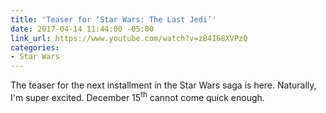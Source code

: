 ```yaml
---
title: 'Teaser for ‘Star Wars: The Last Jedi’'
date: 2017-04-14 11:44:00 -05:00
link_url: https://www.youtube.com/watch?v=zB4I68XVPzQ
categories:
- Star Wars
---
```


The teaser for the next installment in the Star Wars saga is here. Naturally, I'm super excited. December 15<sup>th</sup> cannot come quick enough.
